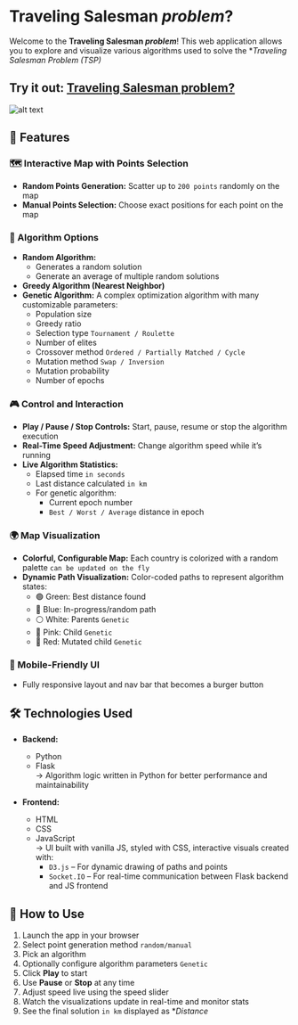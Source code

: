 # Traveling Salesman *problem*? 

Welcome to the **Traveling Salesman *problem***! This web application allows you to explore and visualize various algorithms used to solve the **Traveling Salesman Problem (TSP)*

## Try it out: [Traveling Salesman problem?](https://travelling-saleseman-problem.onrender.com/)

![alt text](image-1.png)


## 🌟 Features

### 🗺️ Interactive Map with Points Selection
- **Random Points Generation:** Scatter up to `200 points` randomly on the map
- **Manual Points Selection:** Choose exact positions for each point on the map

### 🧠 Algorithm Options
- **Random Algorithm:** 
  - Generates a random solution
  - Generate an average of multiple random solutions
- **Greedy Algorithm (Nearest Neighbor)**
- **Genetic Algorithm:** A complex optimization algorithm with many customizable parameters:
  - Population size
  - Greedy ratio
  - Selection type `Tournament / Roulette`
  - Number of elites
  - Crossover method `Ordered / Partially Matched / Cycle`
  - Mutation method `Swap / Inversion`
  - Mutation probability
  - Number of epochs

### 🎮 Control and Interaction
- **Play / Pause / Stop Controls:** Start, pause, resume or stop the algorithm execution
- **Real-Time Speed Adjustment:** Change algorithm speed while it’s running
- **Live Algorithm Statistics:**
  - Elapsed time `in seconds`
  - Last distance calculated `in km`
  - For genetic algorithm:
    - Current epoch number
    - `Best / Worst / Average` distance in epoch

### 🌍 Map Visualization
- **Colorful, Configurable Map:** Each country is colorized with a random palette `can be updated on the fly`
- **Dynamic Path Visualization:** Color-coded paths to represent algorithm states:
  - 🟢 Green: Best distance found
  - 🔵 Blue: In-progress/random path
  - ⚪ White: Parents `Genetic`
  - 🌸 Pink: Child `Genetic`
  - 🔴 Red: Mutated child `Genetic`

### 📱 Mobile-Friendly UI
- Fully responsive layout and nav bar that becomes a burger button

## 🛠️ Technologies Used

- **Backend:** 
  - Python
  - Flask  
  → Algorithm logic written in Python for better performance and maintainability

- **Frontend:**
  -  HTML
  -  CSS
  -  JavaScript  
  → UI built with vanilla JS, styled with CSS, interactive visuals created with:
     - `D3.js` – For dynamic drawing of paths and points
     - `Socket.IO` – For real-time communication between Flask backend and JS frontend


## 🚀 How to Use

1. Launch the app in your browser
2. Select point generation method `random/manual`
3. Pick an algorithm
4. Optionally configure algorithm parameters `Genetic`
5. Click **Play** to start
6. Use **Pause** or **Stop** at any time
7. Adjust speed live using the speed slider
8. Watch the visualizations update in real-time and monitor stats
9. See the final solution `in km` displayed as **Distance*